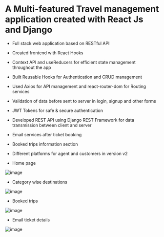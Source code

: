 # A Multi-featured Travel management application created with React Js and Django

- Full stack web application based on RESTful API
- Created frontend with React Hooks
- Context API and useReducers for efficient state management throughout the app
- Built Reusable Hooks for Authentication and CRUD management
- Used Axios for API management and react-router-dom for Routing services
- Validation of data before sent to server in login, signup and other forms
- JWT Tokens for safe & secure authentication 
- Developed REST API using Django REST Framework for data transmission between client and server
- Email services after ticket booking
- Booked trips information section
- Different platforms for agent and customers in version v2


- Home page

![image](https://user-images.githubusercontent.com/85643213/152434596-542d3667-8563-4e4f-b202-228ee97dadbe.png)

- Category wise destinations

![image](https://user-images.githubusercontent.com/85643213/152435955-82e27fe6-3cd4-4ef7-9da5-50fdde261cd1.png)

- Booked trips

![image](https://user-images.githubusercontent.com/85643213/152434867-20faeb4e-320f-425c-8c4d-b274f285c5a7.png)

- Email ticket details

![image](https://user-images.githubusercontent.com/85643213/152435542-a42df203-3054-4ab5-84d4-9dd579cb8d5d.png)

